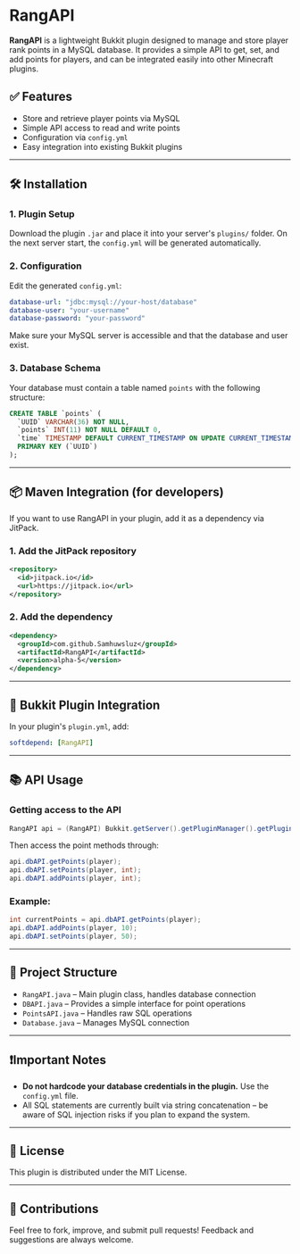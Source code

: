 # RangAPI

**RangAPI** is a lightweight Bukkit plugin designed to manage and store player rank points in a MySQL database. It provides a simple API to get, set, and add points for players, and can be integrated easily into other Minecraft plugins.

## ✅ Features

- Store and retrieve player points via MySQL
- Simple API access to read and write points
- Configuration via `config.yml`
- Easy integration into existing Bukkit plugins

---

## 🛠 Installation

### 1. Plugin Setup

Download the plugin `.jar` and place it into your server's `plugins/` folder. On the next server start, the `config.yml` will be generated automatically.

### 2. Configuration

Edit the generated `config.yml`:

```yaml
database-url: "jdbc:mysql://your-host/database"
database-user: "your-username"
database-password: "your-password"
```

Make sure your MySQL server is accessible and that the database and user exist.

### 3. Database Schema

Your database must contain a table named `points` with the following structure:

```sql
CREATE TABLE `points` (
  `UUID` VARCHAR(36) NOT NULL,
  `points` INT(11) NOT NULL DEFAULT 0,
  `time` TIMESTAMP DEFAULT CURRENT_TIMESTAMP ON UPDATE CURRENT_TIMESTAMP,
  PRIMARY KEY (`UUID`)
);
```

---

## 📦 Maven Integration (for developers)

If you want to use RangAPI in your plugin, add it as a dependency via JitPack.

### 1. Add the JitPack repository

```xml
<repository>
  <id>jitpack.io</id>
  <url>https://jitpack.io</url>
</repository>
```

### 2. Add the dependency

```xml
<dependency>
  <groupId>com.github.Samhuwsluz</groupId>
  <artifactId>RangAPI</artifactId>
  <version>alpha-5</version>
</dependency>
```

---

## 🔌 Bukkit Plugin Integration

In your plugin's `plugin.yml`, add:

```yaml
softdepend: [RangAPI]
```

---

## 📚 API Usage

### Getting access to the API

```java
RangAPI api = (RangAPI) Bukkit.getServer().getPluginManager().getPlugin("RangAPI");
```

Then access the point methods through:

```java
api.dbAPI.getPoints(player);
api.dbAPI.setPoints(player, int);
api.dbAPI.addPoints(player, int);
```

### Example:

```java
int currentPoints = api.dbAPI.getPoints(player);
api.dbAPI.addPoints(player, 10);
api.dbAPI.setPoints(player, 50);
```

---

## 🧱 Project Structure

- `RangAPI.java` – Main plugin class, handles database connection
- `DBAPI.java` – Provides a simple interface for point operations
- `PointsAPI.java` – Handles raw SQL operations
- `Database.java` – Manages MySQL connection

---

## ❗Important Notes

- **Do not hardcode your database credentials in the plugin.** Use the `config.yml` file.
- All SQL statements are currently built via string concatenation – be aware of SQL injection risks if you plan to expand the system.

---

## 📖 License

This plugin is distributed under the MIT License.

---

## 🤝 Contributions

Feel free to fork, improve, and submit pull requests! Feedback and suggestions are always welcome.
